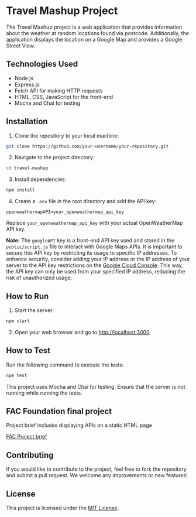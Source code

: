 # Travel Mashup Project

The Travel Mashup project is a web application that provides information about the weather at random locations found via postcode. Additionally, the application displays the location on a Google Map and provides a Google Street View.

## Technologies Used

- Node.js
- Express.js
- Fetch API for making HTTP requests
- HTML, CSS, JavaScript for the front-end
- Mocha and Chai for testing

## Installation

1. Clone the repository to your local machine:

```bash
git clone https://github.com/your-username/your-repository.git
```

2. Navigate to the project directory:

```bash
cd travel-mashup
```

3. Install dependencies:

```bash
npm install
```

4. Create a `.env` file in the root directory and add the API key:

```env
openweathermapAPI=your_openweathermap_api_key
```

Replace `your_openweathermap_api_key` with your actual OpenWeatherMap API key.

**Note:** The `googleAPI` key is a front-end API key used and stored in the `public/script.js` file to interact with Google Maps APIs. It is important to secure this API key by restricting its usage to specific IP addresses. To enhance security, consider adding your IP address or the IP address of your server to the API key restrictions on the [Google Cloud Console](https://console.cloud.google.com/). This way, the API key can only be used from your specified IP address, reducing the risk of unauthorized usage.

## How to Run

1. Start the server:

```bash
npm start
```

2. Open your web browser and go to [http://localhost:3000](http://localhost:3000).

## How to Test

Run the following command to execute the tests:

```bash
npm test
```

This project uses Mocha and Chai for testing. Ensure that the server is not running while running the tests.

## FAC Foundation final project

Project brief includes displaying APIs on a static HTML page

[FAC Project brief](https://foundersandcoders.notion.site/FAC29B-Server-Side-Dynamic-Web-Application-Project-ef144d4b5886459ab394b163f41f88aa)

## Contributing

If you would like to contribute to the project, feel free to fork the repository and submit a pull request. We welcome any improvements or new features!

## License

This project is licensed under the [MIT License](LICENSE).